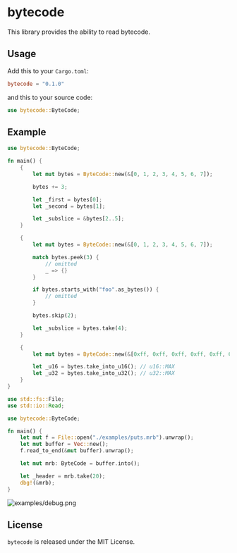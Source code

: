 # bytecode

This library provides the ability to read bytecode.

## Usage

Add this to your `Cargo.toml`:
```toml
bytecode = "0.1.0"
```

and this to your source code:
```rust
use bytecode::ByteCode;
```

## Example

```rust
use bytecode::ByteCode;

fn main() {
    {
        let mut bytes = ByteCode::new(&[0, 1, 2, 3, 4, 5, 6, 7]);

        bytes += 3;

        let _first = bytes[0];
        let _second = bytes[1];

        let _subslice = &bytes[2..5];
    }

    {
        let mut bytes = ByteCode::new(&[0, 1, 2, 3, 4, 5, 6, 7]);

        match bytes.peek(3) {
            // omitted
            _ => {}
        }

        if bytes.starts_with("foo".as_bytes()) {
            // omitted
        }

        bytes.skip(2);

        let _subslice = bytes.take(4);
    }

    {
        let mut bytes = ByteCode::new(&[0xff, 0xff, 0xff, 0xff, 0xff, 0xff, 0x00, 0x00]);

        let _u16 = bytes.take_into_u16(); // u16::MAX
        let _u32 = bytes.take_into_u32(); // u32::MAX
    }
}
```

```rust
use std::fs::File;
use std::io::Read;

use bytecode::ByteCode;

fn main() {
    let mut f = File::open("./examples/puts.mrb").unwrap();
    let mut buffer = Vec::new();
    f.read_to_end(&mut buffer).unwrap();

    let mut mrb: ByteCode = buffer.into();

    let _header = mrb.take(20);
    dbg!(&mrb);
}
```

![examples/debug.png](https://raw.githubusercontent.com/NaokiM03/bytecode-rs/ac37898d77e449aeea62ea1e07211278ecede600/examples/debug.png)

## License

`bytecode` is released under the MIT License.
